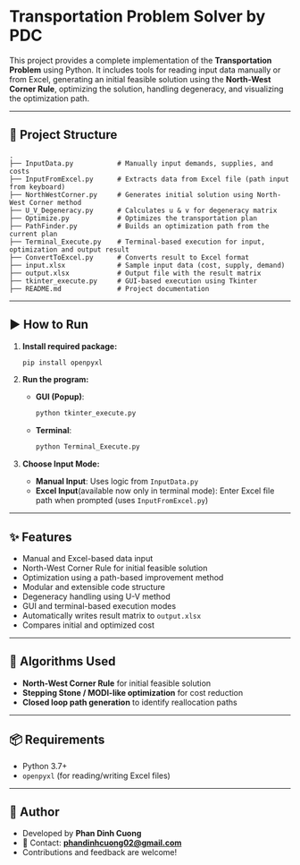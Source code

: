 
# Transportation Problem Solver by PDC

This project provides a complete implementation of the **Transportation Problem** using Python. It includes tools for reading input data manually or from Excel, generating an initial feasible solution using the **North-West Corner Rule**, optimizing the solution, handling degeneracy, and visualizing the optimization path.

---

## 📁 Project Structure

```
.
├── InputData.py           # Manually input demands, supplies, and costs
├── InputFromExcel.py      # Extracts data from Excel file (path input from keyboard)
├── NorthWestCorner.py     # Generates initial solution using North-West Corner method
├── U_V_Degeneracy.py      # Calculates u & v for degeneracy matrix
├── Optimize.py            # Optimizes the transportation plan
├── PathFinder.py          # Builds an optimization path from the current plan
├── Terminal_Execute.py    # Terminal-based execution for input, optimization and output result
├── ConvertToExcel.py      # Converts result to Excel format
├── input.xlsx             # Sample input data (cost, supply, demand)
├── output.xlsx            # Output file with the result matrix
├── tkinter_execute.py     # GUI-based execution using Tkinter
├── README.md              # Project documentation
```

---

## ▶️ How to Run

1. **Install required package:**

   ```bash
   pip install openpyxl
   ```

2. **Run the program:**

   - **GUI (Popup)**:
     ```bash
     python tkinter_execute.py
     ```
   - **Terminal**:
     ```bash
     python Terminal_Execute.py
     ```

3. **Choose Input Mode:**
   - **Manual Input**: Uses logic from `InputData.py`
   - **Excel Input**(available now only in terminal mode): Enter Excel file path when prompted (uses `InputFromExcel.py`)

---

## ✨ Features

- Manual and Excel-based data input
- North-West Corner Rule for initial feasible solution
- Optimization using a path-based improvement method
- Modular and extensible code structure
- Degeneracy handling using U-V method
- GUI and terminal-based execution modes
- Automatically writes result matrix to `output.xlsx`
- Compares initial and optimized cost

---

## 🧠 Algorithms Used

- **North-West Corner Rule** for initial feasible solution
- **Stepping Stone / MODI-like optimization** for cost reduction
- **Closed loop path generation** to identify reallocation paths

---

## 📦 Requirements

- Python 3.7+
- `openpyxl` (for reading/writing Excel files)

---

## 👤 Author

- Developed by **Phan Dinh Cuong**
- 📧 Contact: **phandinhcuong02@gmail.com**
- Contributions and feedback are welcome!
